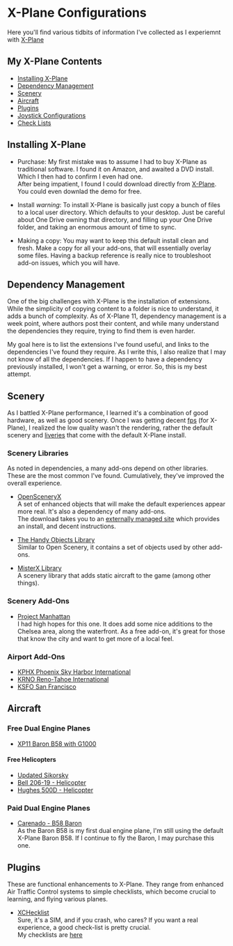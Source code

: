 # X-Plane Configurations

Here you'll find various tidbits of information I've collected as I experiemnt with [X-Plane](https://www.x-plane.com/)

## My X-Plane Contents
- [Installing X-Plane](#installing-x-plane)
- [Dependency Management](#dependency-management)
- [Scenery](#scenery)
- [Aircraft](#aircraft)
- [Plugins](#plugins)
- [Joystick Configurations](./joystick-configurations/)
- [Check Lists](./xchecklists/)
## Installing X-Plane

- Purchase: My first mistake was to assume I had to buy X-Plane as traditional software. I found it on Amazon, and awaited a DVD install. Which I then had to confirm I even had one.  
  After being impatient, I found I could download directly from [X-Plane](https://www.x-plane.com/desktop/buy-it/). You could even downlad the demo for free.

- Install *warning*: To install X-Plane is basically just copy a bunch of files to a local user directory. Which defaults to your desktop. Just be careful about One Drive owning that directory, and filling up your One Drive folder, and taking an enormous amount of time to sync.

- Making a copy: You may want to keep this default install clean and fresh. Make a copy for all your add-ons, that will essentially overlay some files. Having a backup reference is really nice to troubleshoot add-on issues, which you will have.

## Dependency Management

One of the big challenges with X-Plane is the installation of extensions. While the simplicity of copying content to a folder is nice to understand, it adds a bunch of complexity. As of X-Plane 11, dependency management is a week point, where authors post their content, and while many understand the dependencies they require, trying to find them is even harder.

My goal here is to list the extensions I've found useful, and links to the dependencies I've found they require. As I write this, I also realize that I may not know of all the dependencies. If I happen to have a dependency previously installed, I won't get a warning, or error. So, this is my best attempt.

## Scenery

As I battled X-Plane performance, I learned it's a combination of good hardware, as well as good scenery. Once I was getting decent [fps][fps] (for X-Plane), I realized the low quality wasn't the rendering, rather the default scenery and [liveries] that come with the default X-Plane install. 

### Scenery Libraries

As noted in dependencies, a many add-ons depend on other libraries. These are the most common I've found. Cumulatively, they've improved the overall experience. 

-  [OpenSceneryX](https://forums.x-plane.org/index.php?/files/file/2226-opensceneryx/)  
A set of enhanced objects that will make the default experiences appear more real. It's also a dependency of many add-ons.  
  The download takes you to an [externally managed site](https://www.opensceneryx.com/) which provides an install, and decent instructions.

- [The Handy Objects Library](https://forums.x-plane.org/index.php?/files/file/24261-the-handy-objects-library/)  
  Similar to Open Scenery, it contains a set of objects used by other add-ons.

- [MisterX Library](https://forums.x-plane.org/index.php?/files/file/28167-misterx-library-and-static-aircraft-extension/)  
  A scenery library that adds static aircraft to the game (among other things).

### Scenery Add-Ons

- [Project Manhattan](https://forums.x-plane.org/index.php?/files/file/56010-x-plane-11-project-manhattan/)  
  I had high hopes for this one. It does add some nice additions to the Chelsea area, along the waterfront. As a free add-on, it's great for those that know the city and want to get more of a local feel.

### Airport Add-Ons

- [KPHX Phoenix Sky Harbor International](https://forums.x-plane.org/index.php?/files/file/26819-kphx-phoenix-sky-harbor-international/)
- [KRNO Reno-Tahoe International](https://forums.x-plane.org/index.php?/files/file/55976-krno-reno-tahoe-international/)
- [KSFO San Francisco](https://forums.x-plane.org/index.php?/files/file/29166-ksfo-san-francisco-international-airport-and-city/)


## Aircraft

### Free Dual Engine Planes

- [XP11 Baron B58 with G1000](https://forums.x-plane.org/index.php?/files/file/47555-xp11-baron-b58-with-g1000/)

#### Free Helicopters
- [Updated Sikorsky](https://forums.x-plane.org/index.php?/files/file/50881-updated-sikorsky-s-76-for-xp-1130/)
- [Bell 206-19 - Helicopter](https://forums.x-plane.org/index.php?/files/file/51369-bell-206-19-helicopter/)
- [Hughes 500D - Helicopter](https://forums.x-plane.org/index.php?/files/file/52938-hughes-500d/)
### Paid Dual Engine Planes
- [Carenado - B58 Baron](https://www.aerosoft.com/us/flight-simulation/xplane-11/aircraft/2642/carenado-b58-baron-xp11?c=891)  
  As the Baron B58 is my first dual engine plane, I'm still using the default X-Plane Baron B58. If I continue to fly the Baron, I may purchase this one.

## Plugins

These are functional enhancements to X-Plane. They range from enhanced Air Traffic Control systems to simple checklists, which become crucial to learning, and flying various planes. 

- [XCHecklist](https://forums.x-plane.org/index.php?/files/file/20785-xchecklist-linwinmac3264/)  
Sure, it's a SIM, and if you crash, who cares? If you want a real experience, a good check-list is pretty crucial.  
  My checklists are [here](./x-plane/xchecklists/)

[fps]:      ../definitions.md#fps
[liveries]: ../definitions.md#liveries
